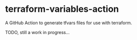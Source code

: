 # terraform-variables-action

A GitHub Action to generate tfvars files for use with terraform.

TODO, still a work in progress...